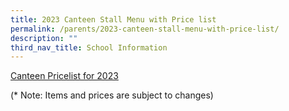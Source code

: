 ```yaml
---
title: 2023 Canteen Stall Menu with Price list
permalink: /parents/2023-canteen-stall-menu-with-price-list/
description: ""
third_nav_title: School Information
---
```







[Canteen Pricelist for 2023](/files/Canteen%20menu%202023%20updated%2029%20Dec%202022.pdf)

(* Note: Items and prices are subject to changes)